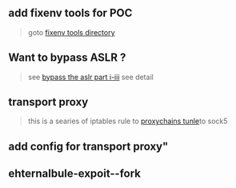 ## add fixenv tools for  POC 
> goto [fixenv tools  directory](https://github.com/Stenson00o/penetration_tools/tree/master/fixenv)
## Want to bypass ASLR ?
> see [bypass the aslr part i-iii](https://sploitfun.wordpress.com/2015/05/08/bypassing-aslr-part-ii/) see detail
## transport proxy
> this is a searies of iptables rule to [proxychains tunle](https://github.com/Stenson00o/penetration_tools/tree/master/transport_proxy)to sock5 
## add config for transport proxy"
## ehternalbule-expoit--fork

